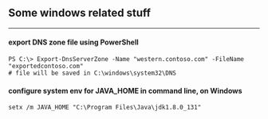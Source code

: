 ## Some windows related stuff
----

#### export DNS zone file using PowerShell
	PS C:\> Export-DnsServerZone -Name "western.contoso.com" -FileName "exportedcontoso.com"
	# file will be saved in C:\windows\system32\DNS
	
#### configure system env for JAVA_HOME in command line, on Windows

	setx /m JAVA_HOME "C:\Program Files\Java\jdk1.8.0_131"